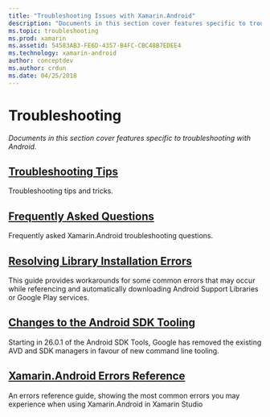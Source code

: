 ```yaml
---
title: "Troubleshooting Issues with Xamarin.Android"
description: "Documents in this section cover features specific to troubleshooting with Android."
ms.topic: troubleshooting
ms.prod: xamarin
ms.assetid: 54583AB3-FE6D-4357-B4FC-CBC48B7EDEE4
ms.technology: xamarin-android
author: conceptdev
ms.author: crdun
ms.date: 04/25/2018
---
```


# Troubleshooting

_Documents in this section cover features specific to troubleshooting with Android._

## [Troubleshooting Tips](~/android/troubleshooting/troubleshooting.md)

Troubleshooting tips and tricks.


## [Frequently Asked Questions](questions/index.md)

Frequently asked Xamarin.Android troubleshooting questions.


## [Resolving Library Installation Errors](~/android/troubleshooting/resolving-library-installation-errors.md)

This guide provides workarounds for some common errors that may occur
while referencing and automatically downloading Android Support
Libraries or Google Play services.


## [Changes to the Android SDK Tooling](~/android/troubleshooting/sdk-cli-tooling-changes.md)

Starting in 26.0.1 of the Android SDK Tools, Google has removed the
existing AVD and SDK managers in favour of new command line tooling.


## [Xamarin.Android Errors Reference](~/android/troubleshooting/errors.md)

An errors reference guide, showing the most common errors you may
experience when using Xamarin.Android in Xamarin Studio
